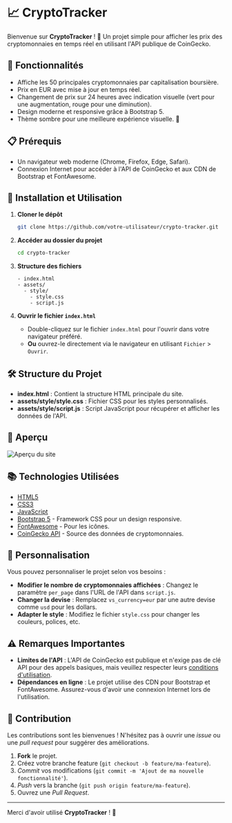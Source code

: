 # 📈 CryptoTracker

Bienvenue sur **CryptoTracker** ! 🚀 Un projet simple pour afficher les prix des cryptomonnaies en temps réel en utilisant l'API publique de CoinGecko.

## 🌟 Fonctionnalités

- Affiche les 50 principales cryptomonnaies par capitalisation boursière.
- Prix en EUR avec mise à jour en temps réel.
- Changement de prix sur 24 heures avec indication visuelle (vert pour une augmentation, rouge pour une diminution).
- Design moderne et responsive grâce à Bootstrap 5.
- Thème sombre pour une meilleure expérience visuelle. 🌚

## 📋 Prérequis

- Un navigateur web moderne (Chrome, Firefox, Edge, Safari).
- Connexion Internet pour accéder à l'API de CoinGecko et aux CDN de Bootstrap et FontAwesome.

## 🚀 Installation et Utilisation

1. **Cloner le dépôt**

   ```bash
   git clone https://github.com/votre-utilisateur/crypto-tracker.git
   ```

2. **Accéder au dossier du projet**

   ```bash
   cd crypto-tracker
   ```

3. **Structure des fichiers**

   ```
   - index.html
   - assets/
     - style/
       - style.css
       - script.js
   ```

4. **Ouvrir le fichier `index.html`**

   - Double-cliquez sur le fichier `index.html` pour l'ouvrir dans votre navigateur préféré.
   - **Ou** ouvrez-le directement via le navigateur en utilisant `Fichier` > `Ouvrir`.

## 🛠️ Structure du Projet

- **index.html** : Contient la structure HTML principale du site.
- **assets/style/style.css** : Fichier CSS pour les styles personnalisés.
- **assets/style/script.js** : Script JavaScript pour récupérer et afficher les données de l'API.

## 🎨 Aperçu

![Aperçu du site](https://cdn.discordapp.com/attachments/1144619785271914586/1303781241153126420/image.png?ex=672d0066&is=672baee6&hm=0fa5f3019acd3ad07ffed60eba5534f28fd9713be0555febd97b379c8121d176&)

## 📚 Technologies Utilisées

- [HTML5](https://developer.mozilla.org/fr/docs/Web/Guide/HTML/HTML5)
- [CSS3](https://developer.mozilla.org/fr/docs/Web/CSS)
- [JavaScript](https://developer.mozilla.org/fr/docs/Web/JavaScript)
- [Bootstrap 5](https://getbootstrap.com/) - Framework CSS pour un design responsive.
- [FontAwesome](https://fontawesome.com/) - Pour les icônes.
- [CoinGecko API](https://www.coingecko.com/en/api) - Source des données de cryptomonnaies.

## 🔧 Personnalisation

Vous pouvez personnaliser le projet selon vos besoins :

- **Modifier le nombre de cryptomonnaies affichées** : Changez le paramètre `per_page` dans l'URL de l'API dans `script.js`.
- **Changer la devise** : Remplacez `vs_currency=eur` par une autre devise comme `usd` pour les dollars.
- **Adapter le style** : Modifiez le fichier `style.css` pour changer les couleurs, polices, etc.

## ⚠️ Remarques Importantes

- **Limites de l'API** : L'API de CoinGecko est publique et n'exige pas de clé API pour des appels basiques, mais veuillez respecter leurs [conditions d'utilisation](https://www.coingecko.com/en/terms).
- **Dépendances en ligne** : Le projet utilise des CDN pour Bootstrap et FontAwesome. Assurez-vous d'avoir une connexion Internet lors de l'utilisation.

## 🤝 Contribution

Les contributions sont les bienvenues ! N'hésitez pas à ouvrir une *issue* ou une *pull request* pour suggérer des améliorations.

1. **Fork** le projet.
2. Créez votre branche feature (`git checkout -b feature/ma-feature`).
3. *Commit* vos modifications (`git commit -m 'Ajout de ma nouvelle fonctionnalité'`).
4. *Push* vers la branche (`git push origin feature/ma-feature`).
5. Ouvrez une *Pull Request*.


---

Merci d'avoir utilisé **CryptoTracker** ! 💙
